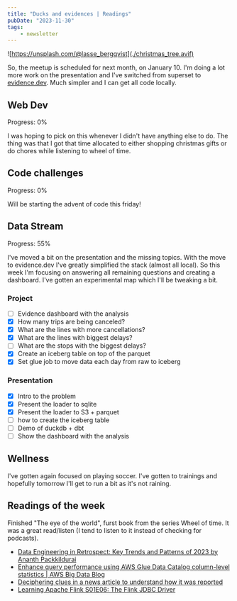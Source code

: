 ```yaml
---
title: "Ducks and evidences | Readings"
pubDate: "2023-11-30"
tags: 
    - newsletter
---
```


![https://unsplash.com/@lasse_bergqvist](./christmas_tree.avif)

So, the meetup is scheduled for next month, on January 10. I'm doing a lot more work on the presentation and I've switched from superset to [evidence.dev](https://evidence.dev). Much simpler and I can get all code locally.

## Web Dev

Progress: 0%

I was hoping to pick on this whenever I didn't have anything else to do. The thing was that I got that time allocated to either shopping christmas gifts or do chores while listening to wheel of time.

## Code challenges

Progress: 0%

Will be starting the advent of code this friday!

## Data Stream

Progress: 55%

I've moved a bit on the presentation and the missing topics. With the move to evidence.dev I've greatly simplified the stack (almost all local). So this week I'm focusing on answering all remaining questions and creating a dashboard. I've gotten an experimental map which I'll be tweaking a bit.

### Project

- [ ] Evidence dashboard with the analysis
- [X] How many trips are being canceled?
- [X] What are the lines with more cancellations?
- [X] What are the lines with biggest delays?
- [ ] What are the stops with the biggest delays?
- [X] Create an iceberg table on top of the parquet
- [X] Set glue job to move data each day from raw to iceberg

### Presentation

- [X] Intro to the problem
- [X] Present the loader to sqlite
- [X] Present the loader to S3 + parquet
- [ ] how to create the iceberg table
- [ ] Demo of duckdb + dbt
- [ ] Show the dashboard with the analysis

## Wellness

I've gotten again focused on playing soccer. I've gotten to trainings and hopefully tomorrow I'll get to run a bit as it's not raining.

## Readings of the week

Finished "The eye of the world", furst book from the series Wheel of time. It was a great read/listen (I tend to listen to it instead of checking for podcasts).

- [Data Engineering in Retrospect: Key Trends and Patterns of 2023 by Ananth Packkildurai](https://www.dataengineeringweekly.com/p/data-engineering-in-retrospect-key)
- [Enhance query performance using AWS Glue Data Catalog column-level statistics | AWS Big Data Blog](https://aws.amazon.com/blogs/big-data/enhance-query-performance-using-aws-glue-data-catalog-column-level-statistics/)
- [Deciphering clues in a news article to understand how it was reported](https://simonwillison.net/2023/Nov/22/deciphering-clues/)
- [Learning Apache Flink S01E06: The Flink JDBC Driver](https://rmoff.net/2023/11/16/learning-apache-flink-s01e06-the-flink-jdbc-driver/)
